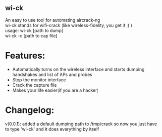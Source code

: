 ## wi-ck
An easy to use tool for automating aircrack-ng  
wi-ck stands for wifi-crack (like wireless-fidelity, you get it ;) )  
usage: wi-ck [path to dump]  
       wi-ck -c [path to cap file]
  
# Features:
- Automatically turns on the wireless interface and starts dumping handshakes and list of APs and probes
- Stop the monitor interface
- Crack the capture file
- Makes your life easier(if you are a hacker)

# Changelog:
v(0.0.1): added a default dumping path to /tmp/crack so now you just have to type 'wi-ck' and it does everything by itself
